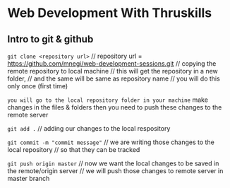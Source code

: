 # Web Development With Thruskills

## Intro to git & github

```git clone <repository url>```
// repository url = https://github.com/mnegi/web-development-sessions.git
// copying the remote repository to local machine
// this will get the repository in a new folder, 
// and the same will be same as repository name
// you will do this only once (first time)

```you will go to the local repository folder in your machine```
make changes in the files & folders
then you need to push these changes to the remote server

```git add .```
// adding our changes to the local respository

```git commit -m "commit message"```
// we are writing those changes to the local repository
// so that they can be tracked

```git push origin master```
// now we want the local changes to be saved in the remote/origin server
// we will push those changes to remote server in master branch
